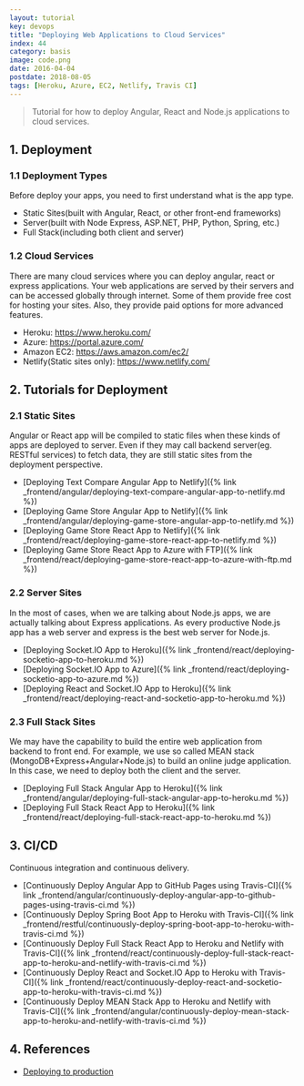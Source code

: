 ```yaml
---
layout: tutorial
key: devops
title: "Deploying Web Applications to Cloud Services"
index: 44
category: basis
image: code.png
date: 2016-04-04
postdate: 2018-08-05
tags: [Heroku, Azure, EC2, Netlify, Travis CI]
---
```


> Tutorial for how to deploy Angular, React and Node.js applications to cloud services.

## 1. Deployment
### 1.1 Deployment Types
Before deploy your apps, you need to first understand what is the app type.
* Static Sites(built with Angular, React, or other front-end frameworks)
* Server(built with Node Express, ASP.NET, PHP, Python, Spring, etc.)
* Full Stack(including both client and server)

### 1.2 Cloud Services
There are many cloud services where you can deploy angular, react or express applications. Your web applications are served by their servers and can be accessed globally through internet. Some of them provide free cost for hosting your sites. Also, they provide paid options for more advanced features.
* Heroku: https://www.heroku.com/
* Azure: https://portal.azure.com/
* Amazon EC2: https://aws.amazon.com/ec2/
* Netlify(Static sites only): https://www.netlify.com/

## 2. Tutorials for Deployment
### 2.1 Static Sites
Angular or React app will be compiled to static files when these kinds of apps are deployed to server. Even if they may call backend server(eg. RESTful services) to fetch data, they are still static sites from the deployment perspective.
* [Deploying Text Compare Angular App to Netlify]({% link _frontend/angular/deploying-text-compare-angular-app-to-netlify.md %})
* [Deploying Game Store Angular App to Netlify]({% link _frontend/angular/deploying-game-store-angular-app-to-netlify.md %})
* [Deploying Game Store React App to Netlify]({% link _frontend/react/deploying-game-store-react-app-to-netlify.md %})
* [Deploying Game Store React App to Azure with FTP]({% link _frontend/react/deploying-game-store-react-app-to-azure-with-ftp.md %})

### 2.2 Server Sites
In the most of cases, when we are talking about Node.js apps, we are actually talking about Express applications. As every productive Node.js app has a web server and express is the best web server for Node.js.
* [Deploying Socket.IO App to Heroku]({% link _frontend/react/deploying-socketio-app-to-heroku.md %})
* [Deploying Socket.IO App to Azure]({% link _frontend/react/deploying-socketio-app-to-azure.md %})
* [Deploying React and Socket.IO App to Heroku]({% link _frontend/react/deploying-react-and-socketio-app-to-heroku.md %})

### 2.3 Full Stack Sites
We may have the capability to build the entire web application from backend to front end. For example, we use so called MEAN stack (MongoDB+Express+Angular+Node.js) to build an online judge application. In this case, we need to deploy both the client and the server.
* [Deploying Full Stack Angular App to Heroku]({% link _frontend/angular/deploying-full-stack-angular-app-to-heroku.md %})
* [Deploying Full Stack React App to Heroku]({% link _frontend/react/deploying-full-stack-react-app-to-heroku.md %})

## 3. CI/CD
Continuous integration and continuous delivery.
* [Continuously Deploy Angular App to GitHub Pages using Travis-CI]({% link _frontend/angular/continuously-deploy-angular-app-to-github-pages-using-travis-ci.md %})
* [Continuously Deploy Spring Boot App to Heroku with Travis-CI]({% link _frontend/restful/continuously-deploy-spring-boot-app-to-heroku-with-travis-ci.md %})
* [Continuously Deploy Full Stack React App to Heroku and Netlify with Travis-CI]({% link _frontend/react/continuously-deploy-full-stack-react-app-to-heroku-and-netlify-with-travis-ci.md %})
* [Continuously Deploy React and Socket.IO App to Heroku with Travis-CI]({% link _frontend/react/continuously-deploy-react-and-socketio-app-to-heroku-with-travis-ci.md %})
* [Continuously Deploy MEAN Stack App to Heroku and Netlify with Travis-CI]({% link _frontend/angular/continuously-deploy-mean-stack-app-to-heroku-and-netlify-with-travis-ci.md %})

## 4. References
* [Deploying to production](https://developer.mozilla.org/en-US/docs/Learn/Server-side/Express_Nodejs/deployment)
